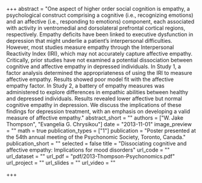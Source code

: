 +++
abstract = "One aspect of higher order social cognition is empathy, a psychological construct comprising a cognitive (i.e., recognizing emotions) and an affective (i.e., responding to emotions) component, each associated with activity in ventromedial and dorsolateral prefrontal cortical regions, respectively. Empathy deficits have been linked to executive dysfunction in depression that might underlie a patient’s interpersonal difficulties. However, most studies measure empathy through the Interpersonal Reactivity Index (IRI), which may not accurately capture affective empathy. Critically, prior studies have not examined a potential dissociation between cognitive and affective empathy in depressed individuals. In Study 1, a factor analysis determined the appropriateness of using the IRI to measure affective empathy. Results showed poor model fit with the affective empathy factor. In Study 2, a battery of empathy measures was administered to explore differences in empathic abilities between healthy and depressed individuals. Results revealed lower affective but normal cognitive empathy in depression. We discuss the implications of these findings for depression treatment, with an emphasis on developing a valid measure of affective empathy."
abstract_short = ""
authors = ["W. Jake Thompson", "Evangelia G. Chrysikou"]
date = "2013-11-01"
image_preview = ""
math = true
publication_types = ["1"]
publication = "Poster presented at the 54th annual meeting of the Psychonomic Society, Toronto, Canada."
publication_short = ""
selected = false
title = "Dissociating cognitive and affective empathy: Implications for mood disorders"
url_code = ""
url_dataset = ""
url_pdf = "pdf/2013-Thompson-Psychonomics.pdf"
url_project = ""
url_slides = ""
url_video = ""

+++
